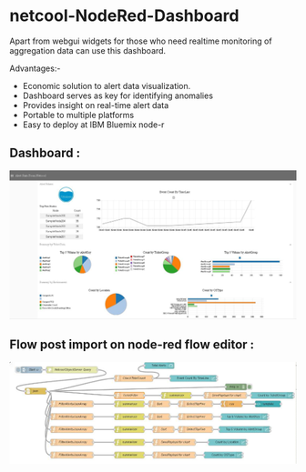 # netcool-NodeRed-Dashboard

Apart from webgui widgets for those who need realtime monitoring of aggregation data can use this dashboard.

Advantages:- 
- Economic solution to alert data visualization.
- Dashboard serves as key for identifying anomalies 
- Provides insight on real-time alert data
- Portable to multiple platforms
- Easy to deploy at IBM Bluemix node-r

Dashboard :
----------
 ![flow](dashboard.jpg)


Flow post import on node-red flow editor :
-----------------------------------------
![flow](flow.jpg)
